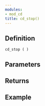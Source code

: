 ```yaml
---
modules:
- mod_cd
title: cd_stop()
---
```


## Definition

    cd_stop ( )

## Parameters

## Returns

## Example

```
```
